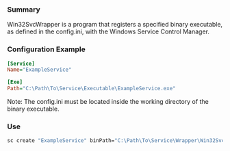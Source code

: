 ### Summary
Win32SvcWrapper is a program that registers a specified binary executable, as defined in the config.ini, with the Windows Service Control Manager.

### Configuration Example
```ini
[Service]
Name="ExampleService"

[Exe]
Path="C:\Path\To\Service\Executable\ExampleService.exe"
```
Note: The config.ini must be located inside the working directory of the binary executable.
### Use
```cmd
sc create "ExampleService" binPath="C:\Path\To\Service\Wrapper\Win32SvcWrapper.exe"
```